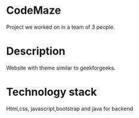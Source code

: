 # CodeMaze
Project we worked on in a team of 3 people. 

# Description
Website with theme similar to geekforgeeks.

# Technology stack
Html,css, javascript,bootstrap and java for backend
